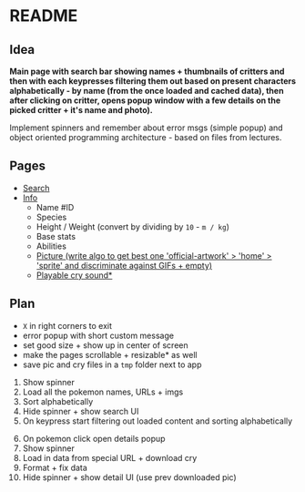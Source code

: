 # README

## Idea

**Main page with search bar showing names + thumbnails of critters
and then with each keypresses filtering them out based on present
characters alphabetically - by name (from the once loaded and
cached data), then after clicking on critter, opens popup window
with a few details on the picked critter + it's name and photo).**

Implement spinners and remember about error msgs (simple popup)
and object oriented programming architecture - based on files from
lectures.

## Pages

- [Search](https://pokeapi.co/api/v2/pokemon?limit=100000&offset=0)
- [Info](https://pokeapi.co/api/v2/pokemon/1/)
	- Name #ID
	- Species
	- Height / Weight (convert by dividing by `10` - `m / kg`)
	- Base stats
	- Abilities
	- [Picture (write algo to get best one 'official-artwork' > 'home' > 'sprite' and discriminate against GIFs + empty)](decidueye-hisui)
	- [Playable cry sound\*](https://raw.githubusercontent.com/PokeAPI/cries/main/cries/pokemon/latest/1.ogg)

## Plan

- `X` in right corners to exit
- error popup with short custom message
- set good size + show up in center of screen
- make the pages scrollable + resizable\* as well
- save pic and cry files in a `tmp` folder next to app

1. Show spinner
2. Load all the pokemon names, URLs + imgs
3. Sort alphabetically
4. Hide spinner + show search UI
5. On keypress start filtering out loaded content and sorting alphabetically
<!-- -->
6. On pokemon click open details popup
7. Show spinner
8. Load in data from special URL + download cry
9. Format + fix data
10. Hide spinner + show detail UI (use prev downloaded pic)
